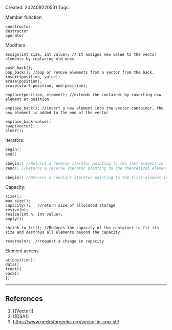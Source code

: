 Created: 202409220531
Tags: 

Member function
```
constructor
destructor
operator
```

Modifiers:
```
assign(int size, int value); // It assigns new value to the vector elements by replacing old ones

push_back();
pop_back(); //pop or remove elements from a vector from the back.
insert(position, value); 
erase(position); 
erase(start-position, end-position); 

emplace(position, element); //extends the container by inserting new element at position

emplace_back(); //insert a new element into the vector container, the new element is added to the end of the vector

emplace_back(value); 
swap(vector); 
clear();
```


Iterators:
```C++ 
begin() 
end() 

rbegin() //Returns a reverse iterator pointing to the last element in the vector (reverse beginning). It moves from last to first element
rend() //Returns a reverse iterator pointing to the theoretical element preceding the first element in the vector (considered as reverse end)

cbegin() //Returns a constant iterator pointing to the first element in the vector.
```

Capacity:
```
size(); 
max_size(); 
capacity();   //return size of allocated storage
resize(n); 
resize(int n, int value); 
empty(); 

shrink_to_fit(); //Reduces the capacity of the container to fit its size and destroys all elements beyond the capacity.

reserve(n);  //request a change in capacity
```

Element access
```
at(position); 
data() 
front() 
back() 
[]
```


-----
## References
1. [[Vector]]
2. [[DSA]]
3. https://www.geeksforgeeks.org/vector-in-cpp-stl/

